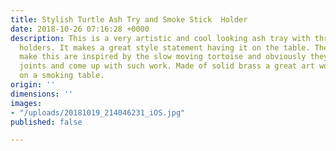 ```yaml
---
title: Stylish Turtle Ash Try and Smoke Stick  Holder
date: 2018-10-26 07:16:28 +0000
description: This is a very artistic and cool looking ash tray with three smoke stick
  holders. It makes a great style statement having it on the table. The artists who
  make this are inspired by the slow moving tortoise and obviously they smoke rolled
  joints and come up with such work. Made of solid brass a great art work to have
  on a smoking table.
origin: ''
dimensions: ''
images:
- "/uploads/20181019_214046231_iOS.jpg"
published: false

---
```

